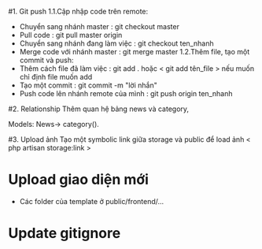#1. Git push
1.1.Cập nhập code trên remote:
- Chuyển sang nhánh master              : git checkout master
- Pull code                             : git pull master origin
- Chuyển sang nhánh đang làm việc       : git checkout ten_nhanh
- Merge code với nhánh master           : git merge master
1.2.Thêm file, tạo một commit và push:
- Thêm cách file đã làm việc            : git add . hoặc < git add tên_file > nếu muốn chỉ định file muốn add
- Tạo một commit                        : git commit -m "lời nhắn"
- Push code lên nhánh remote của mình   : git push origin ten_nhanh

#2. Relationship
Thêm quan hệ bảng news và category,

Models: News-> category(). 

#3. Upload ảnh
Tạo một symbolic link giữa storage và public để load ảnh
< php artisan storage:link >

# Upload giao diện mới
- Các folder của template ở public/frontend/...

# Update gitignore
